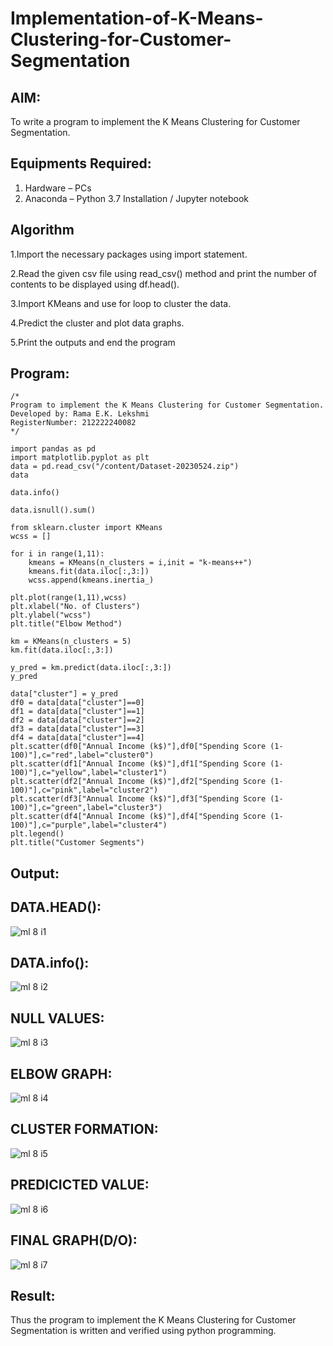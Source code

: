 # Implementation-of-K-Means-Clustering-for-Customer-Segmentation

## AIM:
To write a program to implement the K Means Clustering for Customer Segmentation.

## Equipments Required:
1. Hardware – PCs
2. Anaconda – Python 3.7 Installation / Jupyter notebook

## Algorithm

1.Import the necessary packages using import statement.


2.Read the given csv file using read_csv() method and print the number of contents to be displayed using df.head().


3.Import KMeans and use for loop to cluster the data.


4.Predict the cluster and plot data graphs.


5.Print the outputs and end the program


## Program:
```
/*
Program to implement the K Means Clustering for Customer Segmentation.
Developed by: Rama E.K. Lekshmi
RegisterNumber: 212222240082 
*/
```

```
import pandas as pd
import matplotlib.pyplot as plt
data = pd.read_csv("/content/Dataset-20230524.zip")
data

data.info()

data.isnull().sum()

from sklearn.cluster import KMeans
wcss = []

for i in range(1,11):
    kmeans = KMeans(n_clusters = i,init = "k-means++")
    kmeans.fit(data.iloc[:,3:])
    wcss.append(kmeans.inertia_)

plt.plot(range(1,11),wcss)
plt.xlabel("No. of Clusters")
plt.ylabel("wcss")
plt.title("Elbow Method")

km = KMeans(n_clusters = 5)
km.fit(data.iloc[:,3:])

y_pred = km.predict(data.iloc[:,3:])
y_pred

data["cluster"] = y_pred
df0 = data[data["cluster"]==0]
df1 = data[data["cluster"]==1]
df2 = data[data["cluster"]==2]
df3 = data[data["cluster"]==3]
df4 = data[data["cluster"]==4]
plt.scatter(df0["Annual Income (k$)"],df0["Spending Score (1-100)"],c="red",label="cluster0")
plt.scatter(df1["Annual Income (k$)"],df1["Spending Score (1-100)"],c="yellow",label="cluster1")
plt.scatter(df2["Annual Income (k$)"],df2["Spending Score (1-100)"],c="pink",label="cluster2")
plt.scatter(df3["Annual Income (k$)"],df3["Spending Score (1-100)"],c="green",label="cluster3")
plt.scatter(df4["Annual Income (k$)"],df4["Spending Score (1-100)"],c="purple",label="cluster4")
plt.legend()
plt.title("Customer Segments")
```

## Output:

## DATA.HEAD():
![ml 8 i1](https://github.com/Rama-Lekshmi/Implementation-of-K-Means-Clustering-for-Customer-Segmentation/assets/118541549/82146f99-d559-4f32-b98b-341ad7772dca)
## DATA.info():
![ml 8 i2](https://github.com/Rama-Lekshmi/Implementation-of-K-Means-Clustering-for-Customer-Segmentation/assets/118541549/58d6586f-f177-47c4-ae07-6127697b54a7)
## NULL VALUES:
![ml 8 i3](https://github.com/Rama-Lekshmi/Implementation-of-K-Means-Clustering-for-Customer-Segmentation/assets/118541549/a8ded473-2c4c-4cf9-baa0-c96a892d61d7)
## ELBOW GRAPH:
![ml 8 i4](https://github.com/Rama-Lekshmi/Implementation-of-K-Means-Clustering-for-Customer-Segmentation/assets/118541549/5285f689-622f-4050-95c5-54e5ec8a2de3)
## CLUSTER FORMATION:
![ml 8 i5](https://github.com/Rama-Lekshmi/Implementation-of-K-Means-Clustering-for-Customer-Segmentation/assets/118541549/e651e504-cb44-409a-9a29-badb368d0ffd)
## PREDICICTED VALUE:
![ml 8 i6](https://github.com/Rama-Lekshmi/Implementation-of-K-Means-Clustering-for-Customer-Segmentation/assets/118541549/d1dfca57-4a4e-4fc8-a889-6754a38fe7a5)
## FINAL GRAPH(D/O):
![ml 8 i7](https://github.com/Rama-Lekshmi/Implementation-of-K-Means-Clustering-for-Customer-Segmentation/assets/118541549/882449a6-7b80-4ffc-a40b-9f4246f1fbf1)

## Result:
Thus the program to implement the K Means Clustering for Customer Segmentation is written and verified using python programming.
